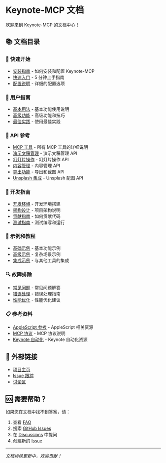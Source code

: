 # Keynote-MCP 文档

欢迎来到 Keynote-MCP 的文档中心！

## 📚 文档目录

### 🚀 快速开始
- [安装指南](installation.md) - 如何安装和配置 Keynote-MCP
- [快速入门](quickstart.md) - 5 分钟上手指南
- [配置说明](configuration.md) - 详细的配置选项

### 📖 用户指南
- [基本用法](user-guide/basic-usage.md) - 基本功能使用说明
- [高级功能](user-guide/advanced-features.md) - 高级功能和技巧
- [最佳实践](user-guide/best-practices.md) - 使用最佳实践

### 🔧 API 参考
- [MCP 工具](api/mcp-tools.md) - 所有 MCP 工具的详细说明
- [演示文稿管理](api/presentation.md) - 演示文稿管理 API
- [幻灯片操作](api/slide.md) - 幻灯片操作 API
- [内容管理](api/content.md) - 内容管理 API
- [导出功能](api/export.md) - 导出和截图 API
- [Unsplash 集成](api/unsplash.md) - Unsplash 配图 API

### 🧪 开发指南
- [开发环境](development/setup.md) - 开发环境搭建
- [架构设计](development/architecture.md) - 项目架构说明
- [贡献指南](development/contributing.md) - 如何贡献代码
- [测试指南](development/testing.md) - 测试编写和运行

### 📝 示例和教程
- [基础示例](examples/basic-examples.md) - 基本功能示例
- [高级示例](examples/advanced-examples.md) - 复杂场景示例
- [集成示例](examples/integration-examples.md) - 与其他工具的集成

### 🔍 故障排除
- [常见问题](troubleshooting/faq.md) - 常见问题解答
- [错误处理](troubleshooting/error-handling.md) - 错误处理指南
- [性能优化](troubleshooting/performance.md) - 性能优化建议

### 📋 参考资料
- [AppleScript 参考](reference/applescript.md) - AppleScript 相关资源
- [MCP 协议](reference/mcp-protocol.md) - MCP 协议说明
- [Keynote 自动化](reference/keynote-automation.md) - Keynote 自动化资源

## 🔗 外部链接

- [项目主页](https://github.com/easychen/keynote-mcp)
- [Issue 跟踪](https://github.com/easychen/keynote-mcp/issues)
- [讨论区](https://github.com/easychen/keynote-mcp/discussions)

## 🆘 需要帮助？

如果您在文档中找不到答案，请：

1. 查看 [FAQ](troubleshooting/faq.md)
2. 搜索 [GitHub Issues](https://github.com/easychen/keynote-mcp/issues)
3. 在 [Discussions](https://github.com/easychen/keynote-mcp/discussions) 中提问
4. 创建新的 [Issue](https://github.com/easychen/keynote-mcp/issues/new)

---

*文档持续更新中，欢迎贡献！* 